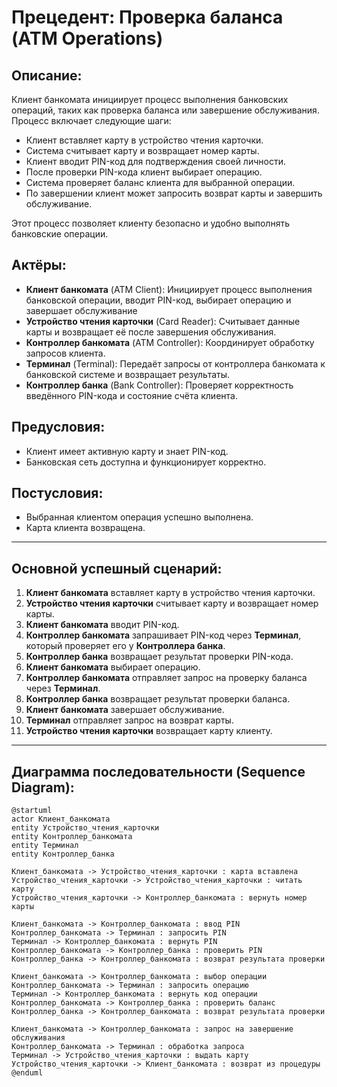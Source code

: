 # Прецедент: **Проверка баланса** (ATM Operations)

## Описание:

Клиент банкомата инициирует процесс выполнения банковских операций, таких как проверка баланса или завершение обслуживания. Процесс включает следующие шаги:

- Клиент вставляет карту в устройство чтения карточки.
- Система считывает карту и возвращает номер карты.
- Клиент вводит PIN-код для подтверждения своей личности.
- После проверки PIN-кода клиент выбирает операцию.
- Система проверяет баланс клиента для выбранной операции.
- По завершении клиент может запросить возврат карты и завершить обслуживание.

Этот процесс позволяет клиенту безопасно и удобно выполнять банковские операции.

## Актёры:

- **Клиент банкомата** (ATM Client): Инициирует процесс выполнения банковской операции, вводит PIN-код, выбирает операцию и завершает обслуживание
- **Устройство чтения карточки** (Card Reader): Считывает данные карты и возвращает её после завершения обслуживания.
- **Контроллер банкомата** (ATM Controller): Координирует обработку запросов клиента.
- **Терминал** (Terminal): Передаёт запросы от контроллера банкомата к банковской системе и возвращает результаты.
- **Контроллер банка** (Bank Controller): Проверяет корректность введённого PIN-кода и состояние счёта клиента.

## Предусловия:

- Клиент имеет активную карту и знает PIN-код.
- Банковская сеть доступна и функционирует корректно.

## Постусловия:

- Выбранная клиентом операция успешно выполнена.
- Карта клиента возвращена.

---

## Основной успешный сценарий:

1. **Клиент банкомата** вставляет карту в устройство чтения карточки.
2. **Устройство чтения карточки** считывает карту и возвращает номер карты.
3. **Клиент банкомата** вводит PIN-код.
4. **Контроллер банкомата** запрашивает PIN-код через **Терминал**, который проверяет его у **Контроллера банка**.
5. **Контроллер банка** возвращает результат проверки PIN-кода.
6. **Клиент банкомата** выбирает операцию.
7. **Контроллер банкомата** отправляет запрос на проверку баланса через **Терминал**.
8. **Контроллер банка** возвращает результат проверки баланса.
9. **Клиент банкомата** завершает обслуживание.
10. **Терминал** отправляет запрос на возврат карты.
11. **Устройство чтения карточки** возвращает карту клиенту.

---

## Диаграмма последовательности (Sequence Diagram):

```plantuml
@startuml
actor Клиент_банкомата
entity Устройство_чтения_карточки
entity Контроллер_банкомата
entity Терминал
entity Контроллер_банка

Клиент_банкомата -> Устройство_чтения_карточки : карта вставлена
Устройство_чтения_карточки -> Устройство_чтения_карточки : читать карту
Устройство_чтения_карточки -> Контроллер_банкомата : вернуть номер карты

Клиент_банкомата -> Контроллер_банкомата : ввод PIN
Контроллер_банкомата -> Терминал : запросить PIN
Терминал -> Контроллер_банкомата : вернуть PIN
Контроллер_банкомата -> Контроллер_банка : проверить PIN
Контроллер_банка -> Контроллер_банкомата : возврат результата проверки

Клиент_банкомата -> Контроллер_банкомата : выбор операции
Контроллер_банкомата -> Терминал : запросить операцию
Терминал -> Контроллер_банкомата : вернуть код операции
Контроллер_банкомата -> Контроллер_банка : проверить баланс
Контроллер_банка -> Контроллер_банкомата : возврат результата проверки

Клиент_банкомата -> Контроллер_банкомата : запрос на завершение обслуживания
Контроллер_банкомата -> Терминал : обработка запроса
Терминал -> Устройство_чтения_карточки : выдать карту
Устройство_чтения_карточки -> Клиент_банкомата : возврат из процедуры
@enduml
```
